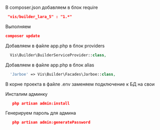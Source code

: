 В composer.json добавляем в блок require
```json
 "vis/builder_lara_5" : "1.*"
```
Выполняем
```json
composer update
```
Добавляем в файле app.php в блок providers
```php
  Vis\Builder\BuilderServiceProvider::class,
```
Добавляем в файле app.php в блок alias
```php
  'Jarboe' => Vis\Builder\Facades\Jarboe::class,
```
В корне проекта в файле .env заменяем подключение к БД на свои

Инсталим админку
```json
   php artisan admin:install
```
Генерируем пароль для админа
```json
   php artisan admin:generatePassword
```